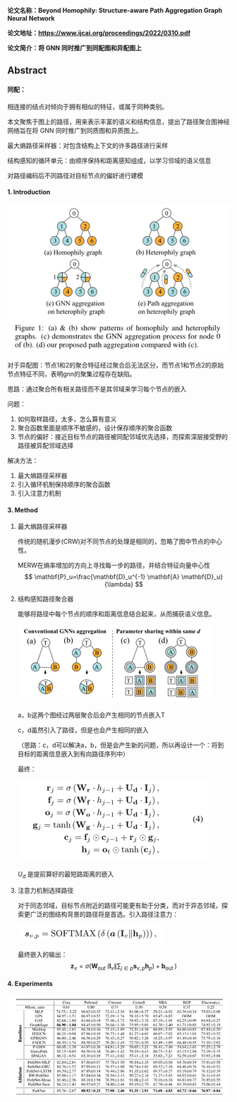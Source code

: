 **论文名称：Beyond Homophily: Structure-aware Path Aggregation Graph Neural Network**

**论文地址：https://www.ijcai.org/proceedings/2022/0310.pdf**

**论文简介：将 GNN 同时推广到同配图和异配图上**

## Abstract

#### 同配：

相连接的结点对倾向于拥有相似的特征，或属于同种类别。

本文聚焦于图上的路径，用来表示丰富的语义和结构信息，提出了路径聚合图神经网络旨在将 GNN 同时推广到同质图和异质图上。



最大熵路径采样器：对包含结构上下文的许多路径进行采样

结构感知的循环单元：由顺序保持和距离感知组成，以学习邻域的语义信息

对路径编码后不同路径对目标节点的偏好进行建模

#### 1. Introduction

![image-20230622005617493](./typoraimg/image-20230622005617493.png)

对于异配图：节点1和2的聚合特征经过聚合后无法区分，而节点1和节点2的原始节点特征不同，表明gnn的聚集过程存在缺陷。

思路：通过聚合所有相关路径而不是其邻域来学习每个节点的嵌入

问题：

1. 如何取样路径，太多，怎么算有意义
2. 聚合函数里面是顺序不敏感的，设计保存顺序的聚合函数
3. 节点的偏好：接近目标节点的路径被同配邻域优先选择，而探索深层接受野的路径被异配邻域选择

解决方法：

1. 最大熵路径采样器
2. 引入循环机制保持顺序的聚合函数
3. 引入注意力机制

#### 3. Method

1. 最大熵路径采样器

   传统的随机漫步(CRW)对不同节点的处理是相同的，忽略了图中节点的中心性。

   MERW在熵率增加的方向上寻找每一步的路径，并结合特征向量中心性
   $$
   \mathbf{P}_u=\frac{\mathbf{D}_u^{-1} \mathbf{A} \mathbf{D}_u}{\lambda}
   $$

2. 结构感知路径聚合器

   能够将路径中每个节点的顺序和距离信息结合起来，从而捕获语义信息。

   ![image-20230622022625039](./typoraimg/image-20230622022625039.png)

   a，b这两个图经过两层聚合后会产生相同的节点嵌入T

   c，d虽然引入了路径，但是也会产生相同的嵌入

   （思路：c，d可以解决a，b，但是会产生新的问题，所以再设计一个：将到目标的距离信息嵌入到有向路径序列中）

   最终：

   ![image-20230622023738507](./typoraimg/image-20230622023738507.png)

   $U_d$ 是提前算好的最短路距离的嵌入

3. 注意力机制选择路径

   对于同态邻域，目标节点附近的路径可能更有助于分类，而对于异态邻域，探索更广泛的图结构背景的路径将是首选。引入路径注意力：

   ![image-20230622024441795](./typoraimg/image-20230622024441795.png)

   最终嵌入的输出：
   $$
   \mathbf{z}_v=\sigma\left(\mathbf{W}_{\text {out }}\left(\mathbf{I}_v \| \sum_{j \in p} \boldsymbol{s}_{v, p} \mathbf{h}_p\right)+\mathbf{b}_{\text {out }}\right)
   $$

#### 4. Experiments

![image-20230622025831629](./typoraimg/image-20230622025831629.png)


